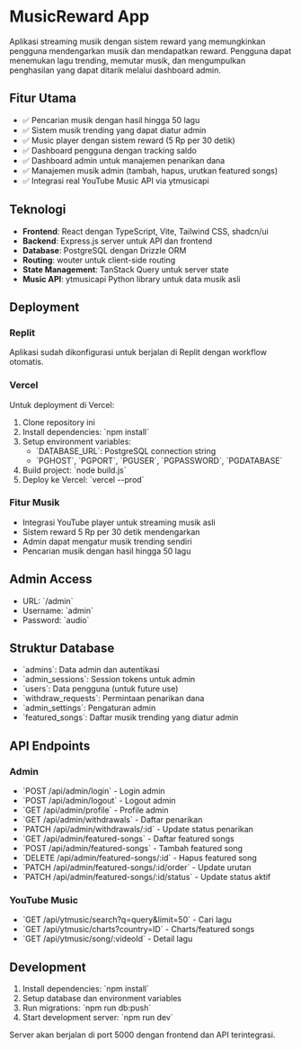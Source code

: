 # MusicReward App

Aplikasi streaming musik dengan sistem reward yang memungkinkan pengguna mendengarkan musik dan mendapatkan reward. Pengguna dapat menemukan lagu trending, memutar musik, dan mengumpulkan penghasilan yang dapat ditarik melalui dashboard admin.

## Fitur Utama

- ✅ Pencarian musik dengan hasil hingga 50 lagu
- ✅ Sistem musik trending yang dapat diatur admin
- ✅ Music player dengan sistem reward (5 Rp per 30 detik)
- ✅ Dashboard pengguna dengan tracking saldo
- ✅ Dashboard admin untuk manajemen penarikan dana
- ✅ Manajemen musik admin (tambah, hapus, urutkan featured songs)
- ✅ Integrasi real YouTube Music API via ytmusicapi

## Teknologi

- **Frontend**: React dengan TypeScript, Vite, Tailwind CSS, shadcn/ui
- **Backend**: Express.js server untuk API dan frontend
- **Database**: PostgreSQL dengan Drizzle ORM
- **Routing**: wouter untuk client-side routing
- **State Management**: TanStack Query untuk server state
- **Music API**: ytmusicapi Python library untuk data musik asli

## Deployment

### Replit
Aplikasi sudah dikonfigurasi untuk berjalan di Replit dengan workflow otomatis.

### Vercel
Untuk deployment di Vercel:

1. Clone repository ini
2. Install dependencies: \`npm install\`
3. Setup environment variables:
   - \`DATABASE_URL\`: PostgreSQL connection string
   - \`PGHOST\`, \`PGPORT\`, \`PGUSER\`, \`PGPASSWORD\`, \`PGDATABASE\`
4. Build project: \`node build.js\`
5. Deploy ke Vercel: \`vercel --prod\`

### Fitur Musik
- Integrasi YouTube player untuk streaming musik asli
- Sistem reward 5 Rp per 30 detik mendengarkan
- Admin dapat mengatur musik trending sendiri
- Pencarian musik dengan hasil hingga 50 lagu

## Admin Access

- URL: \`/admin\`
- Username: \`admin\`
- Password: \`audio\`

## Struktur Database

- \`admins\`: Data admin dan autentikasi
- \`admin_sessions\`: Session tokens untuk admin
- \`users\`: Data pengguna (untuk future use)
- \`withdraw_requests\`: Permintaan penarikan dana
- \`admin_settings\`: Pengaturan admin
- \`featured_songs\`: Daftar musik trending yang diatur admin

## API Endpoints

### Admin
- \`POST /api/admin/login\` - Login admin
- \`POST /api/admin/logout\` - Logout admin
- \`GET /api/admin/profile\` - Profile admin
- \`GET /api/admin/withdrawals\` - Daftar penarikan
- \`PATCH /api/admin/withdrawals/:id\` - Update status penarikan
- \`GET /api/admin/featured-songs\` - Daftar featured songs
- \`POST /api/admin/featured-songs\` - Tambah featured song
- \`DELETE /api/admin/featured-songs/:id\` - Hapus featured song
- \`PATCH /api/admin/featured-songs/:id/order\` - Update urutan
- \`PATCH /api/admin/featured-songs/:id/status\` - Update status aktif

### YouTube Music
- \`GET /api/ytmusic/search?q=query&limit=50\` - Cari lagu
- \`GET /api/ytmusic/charts?country=ID\` - Charts/featured songs
- \`GET /api/ytmusic/song/:videoId\` - Detail lagu

## Development

1. Install dependencies: \`npm install\`
2. Setup database dan environment variables
3. Run migrations: \`npm run db:push\`
4. Start development server: \`npm run dev\`

Server akan berjalan di port 5000 dengan frontend dan API terintegrasi.